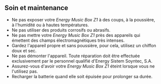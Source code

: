 ## Soin et maintenance

* Ne pas exposer votre *Energy Music Box Z1* à des coups, à la poussière, à l'humidité ou à hautes températures.
* Ne pas utiliser des produits corrosifs ou abrasifs.
* Ne pas mettre votre *Energy Music Box Z1* près des appareils qui émettent des champs électromagnétiques très intenses.
* Gardez l'appareil propre et sans poussière, pour cela, utilisez un chiffon doux et sec.
* Ne pas démonter l'appareil. Toute réparation doit être effectuée exclusivement par le personnel qualifié d'Energy Sistem Soyntec, S.A.
* Assurez-vous d'avoir votre *Energy Music Box Z1* éteint lorsque vous ne l'utilisez pas.
* Recharger la batterie quand elle soit épuisée pour prolonger sa durée.
